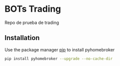 # BOTs Trading

Repo de prueba de trading

## Installation

Use the package manager [pip](https://pip.pypa.io/en/stable/) to install pyhomebroker

```bash
pip install pyhomebroker --upgrade --no-cache-dir
```
